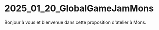 # 2025_01_20_GlobalGameJamMons
Bonjour à vous et bienvenue dans cette proposition d'atelier à Mons.
